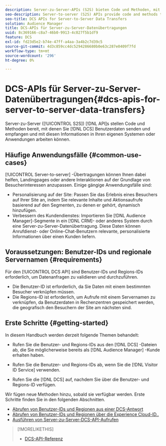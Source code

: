 ```yaml
---
description: Server-zu-Server-APIs (S2S) bieten Code und Methoden, mit denen Sie DCS-Benutzerdaten senden und empfangen und mit diesen Informationen in Ihren eigenen Systemen oder Anwendungen arbeiten können.
seo-description: Server-to-server (S2S) APIs provide code and methods that let you send and receive DCS user data and work with this information in your own systems or applications.
seo-title: DCS APIs for Server-to-Server Data Transfers
solution: Audience Manager
title: DCS-APIs für Server-zu-Server-Datenübertragungen
uuid: 8c369166-c8a7-46b0-9913-4c027f5b1df9
feature: DCS
exl-id: fd23d5e2-b74e-47ff-a4aa-3a4b2c7d39c5
source-git-commit: 4d3c859cc4dc5294286680b0e63c287e0409f7fd
workflow-type: tm+mt
source-wordcount: '296'
ht-degree: 0%

---
```


# DCS-APIs für Server-zu-Server-Datenübertragungen{#dcs-apis-for-server-to-server-data-transfers}

Server-zu-Server ([!UICONTROL S2S]) [!DNL API]s stellen Code und Methoden bereit, mit denen Sie [!DNL DCS] Benutzerdaten senden und empfangen und mit diesen Informationen in Ihren eigenen Systemen oder Anwendungen arbeiten können.

## Häufige Anwendungsfälle {#common-use-cases}

[!UICONTROL Server-to-server] -Übertragungen können Ihnen dabei helfen, Landingpages oder andere Interaktionen auf der Grundlage von Besucherinteressen anzupassen. Einige gängige Anwendungsfälle sind:

* Personalisierung auf der Site: Passen Sie das Erlebnis eines Besuchers auf Ihrer Site an, indem Sie relevante Inhalte und Aktionsaufrufe basierend auf den Segmenten, zu denen er gehört, dynamisch hinzufügen.
* Verbessern des Kundendienstes: Importieren Sie [!DNL Audience Manager]-Segmente in ein [!DNL CRM]- oder anderes System durch eine Server-zu-Server-Datenübertragung. Diese Daten können Anrufdienst- oder Online-Chat-Benutzern relevante, personalisierte Informationen über einen Kunden liefern.

## Voraussetzungen: Benutzer-IDs und regionale Servernamen {#requirements}

Für den [!UICONTROL DCS API] sind Benutzer-IDs und Regions-IDs erforderlich, um Datenanfragen zu validieren und durchzuführen.

* Die Benutzer-ID ist erforderlich, da Sie Daten mit einem bestimmten Besucher verknüpfen müssen.
* Die Regions-ID ist erforderlich, um Aufrufe mit einem Servernamen zu verknüpfen, da Benutzerdaten in Rechenzentren gespeichert werden, die geografisch den Besuchern der Site am nächsten sind.

## Erste Schritte {#getting-started}

In diesem Handbuch werden derzeit folgende Themen behandelt:

* Rufen Sie die Benutzer- und Regions-IDs aus den [!DNL DCS] -Dateien ab, die Sie möglicherweise bereits als [!DNL Audience Manager] -Kunde erhalten haben.

* Rufen Sie die Benutzer- und Regions-IDs ab, wenn Sie die [!DNL Visitor ID Service] verwenden.
* Rufen Sie die [!DNL DCS] auf, nachdem Sie über die Benutzer- und Regions-ID verfügen.

Wir fügen neue Methoden hinzu, sobald sie verfügbar werden. Erste Schritte finden Sie in den folgenden Abschnitten.

* [Abrufen von Benutzer-IDs und Regionen aus einer DCS-Antwort](dcs-aam-ids.md)
* [Abrufen von Benutzer-IDs und Regionen über die Experience Cloud-ID..](dcs-mcid-ids.md)
* [Ausführen von Server-zu-Server-DCS-API-Aufrufen](dcs-s2s-calls.md)

>[!MORELIKETHIS]
>
>* [DCS-API-Referenz](../../../api/dcs-intro/dcs-api-reference/dcs-api-methods.md)
